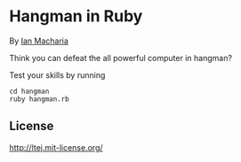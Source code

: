 # Hangman in Ruby
By [Ian Macharia](https://github.com/ianjravin)

Think you can defeat the all powerful computer in hangman?

Test your skills by running

```console
cd hangman
ruby hangman.rb
```

## License

http://ltej.mit-license.org/
